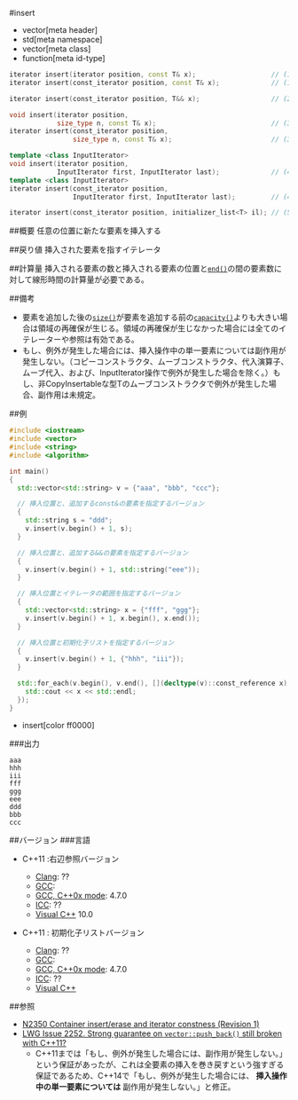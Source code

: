 #insert
* vector[meta header]
* std[meta namespace]
* vector[meta class]
* function[meta id-type]

```cpp
iterator insert(iterator position, const T& x);                   // (1) C++03
iterator insert(const_iterator position, const T& x);             // (1) C++11

iterator insert(const_iterator position, T&& x);                  // (2) C++11

void insert(iterator position,
            size_type n, const T& x);                             // (3) C++03
iterator insert(const_iterator position,
                size_type n, const T& x);                         // (3) C++11

template <class InputIterator>
void insert(iterator position,
            InputIterator first, InputIterator last);             // (4) C++03
template <class InputIterator>
iterator insert(const_iterator position,
                InputIterator first, InputIterator last);         // (4) C++11

iterator insert(const_iterator position, initializer_list<T> il); // (5) C++11
```

##概要
任意の位置に新たな要素を挿入する


##戻り値
挿入された要素を指すイテレータ


##計算量
挿入される要素の数と挿入される要素の位置と[`end()`](./end.md)の間の要素数に対して線形時間の計算量が必要である。


##備考
- 要素を追加した後の[`size()`](./size.md)が要素を追加する前の[`capacity()`](./capacity.md)よりも大きい場合は領域の再確保が生じる。領域の再確保が生じなかった場合には全てのイテレーターや参照は有効である。
- もし、例外が発生した場合には、挿入操作中の単一要素については副作用が発生しない。（コピーコンストラクタ、ムーブコンストラクタ、代入演算子、ムーブ代入、および、InputIterator操作で例外が発生した場合を除く。）もし、非CopyInsertableな型Tのムーブコンストラクタで例外が発生した場合、副作用は未規定。


##例
```cpp
#include <iostream>
#include <vector>
#include <string>
#include <algorithm>

int main()
{
  std::vector<std::string> v = {"aaa", "bbb", "ccc"};

  // 挿入位置と、追加するconst&の要素を指定するバージョン
  {
    std::string s = "ddd";
    v.insert(v.begin() + 1, s);
  }

  // 挿入位置と、追加する&&の要素を指定するバージョン
  {
    v.insert(v.begin() + 1, std::string("eee"));
  }

  // 挿入位置とイテレータの範囲を指定するバージョン
  {
    std::vector<std::string> x = {"fff", "ggg"};
    v.insert(v.begin() + 1, x.begin(), x.end());
  }

  // 挿入位置と初期化子リストを指定するバージョン
  {
    v.insert(v.begin() + 1, {"hhh", "iii"});
  }

  std::for_each(v.begin(), v.end(), [](decltype(v)::const_reference x) {
    std::cout << x << std::endl;
  });
}
```
* insert[color ff0000]

###出力
```
aaa
hhh
iii
fff
ggg
eee
ddd
bbb
ccc
```

##バージョン
###言語
- C++11 :右辺参照バージョン
	- [Clang](/implementation.md#clang): ??
	- [GCC](/implementation.md#gcc): 
	- [GCC, C++0x mode](/implementation.md#gcc): 4.7.0
	- [ICC](/implementation.md#icc): ??
	- [Visual C++](/implementation.md#visual_cpp) 10.0

- C++11 : 初期化子リストバージョン
	- [Clang](/implementation.md#clang): ??
	- [GCC](/implementation.md#gcc): 
	- [GCC, C++0x mode](/implementation.md#gcc): 4.7.0
	- [ICC](/implementation.md#icc): ??
	- [Visual C++](/implementation.md#visual_cpp) 

##参照
- [N2350 Container insert/erase and iterator constness (Revision 1)](http://www.open-std.org/jtc1/sc22/wg21/docs/papers/2007/n2350.pdf)
- [LWG Issue 2252. Strong guarantee on `vector::push_back()` still broken with C++11?](http://www.open-std.org/jtc1/sc22/wg21/docs/lwg-defects.html#2252)
    - C++11までは「もし、例外が発生した場合には、副作用が発生しない。」という保証があったが、これは全要素の挿入を巻き戻すという強すぎる保証であるため、C++14で「もし、例外が発生した場合には、 **挿入操作中の単一要素については** 副作用が発生しない。」と修正。

